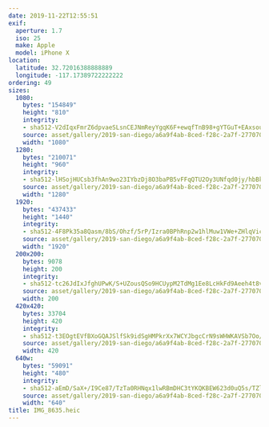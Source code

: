 ```yaml
---
date: 2019-11-22T12:55:51
exif:
  aperture: 1.7
  iso: 25
  make: Apple
  model: iPhone X
location:
  latitude: 32.72016388888889
  longitude: -117.17389722222222
ordering: 49
sizes:
  1080:
    bytes: "154849"
    height: "810"
    integrity:
    - sha512-V2dIqxFmrZ6dpvaeSLsnCEJNmReyYgqK6F+ewqfTnB98+gYTGuT+EAxsouHUWJIgorvC919GotD0iX/IdtQfjQ==
    source: asset/gallery/2019-san-diego/a6a9f4ab-8ced-f28c-2a7f-27707038f182~1080.jpg
    width: "1080"
  1280:
    bytes: "210071"
    height: "960"
    integrity:
    - sha512-lHSojHUCsb3fhAn9wo23IYbzDj8O3baPB5vFFqQTU2Oy3UNfqd0jy/hbBk6zsVXLUOXGx9nngKPag+138EnGCA==
    source: asset/gallery/2019-san-diego/a6a9f4ab-8ced-f28c-2a7f-27707038f182~1280.jpg
    width: "1280"
  1920:
    bytes: "437433"
    height: "1440"
    integrity:
    - sha512-4F8Pk35a8Qasm/8bS/Ohzf/5rP/Izra0BPhRnp2w1hlMuw1VWe+ZHlqVic/UAKzzsjd22UaAoGz5RE8liYvbQA==
    source: asset/gallery/2019-san-diego/a6a9f4ab-8ced-f28c-2a7f-27707038f182~1920.jpg
    width: "1920"
  200x200:
    bytes: 9078
    height: 200
    integrity:
    - sha512-tc26JdIxJfghUPwK/S+UZousQSo9HCUypM2TdMg1Ee8LcHkFd9Aeeh4t8vM/REHoi5Qpd4ZVL4QoXLA7g97Y/w==
    source: asset/gallery/2019-san-diego/a6a9f4ab-8ced-f28c-2a7f-27707038f182~200x200.jpg
    width: 200
  420x420:
    bytes: 33704
    height: 420
    integrity:
    - sha512-t3EOgtEVfBXoGQAJSlfSk9idSgHMPkrXx7WCYJbgcCrN9sWHWKAVSb7Oo/y+V0T37n+u4En1pemR+7/FICta0g==
    source: asset/gallery/2019-san-diego/a6a9f4ab-8ced-f28c-2a7f-27707038f182~420x420.jpg
    width: 420
  640w:
    bytes: "59091"
    height: "480"
    integrity:
    - sha512-aEmD/SaX+/I9Ce87/TzTa0RHNqx1lwRBmDHC3tYKQKBEW623d0uQ5s/TZl+yXyPeAlm7kSJyd6vRobOBIVVfZg==
    source: asset/gallery/2019-san-diego/a6a9f4ab-8ced-f28c-2a7f-27707038f182~640w.jpg
    width: "640"
title: IMG_8635.heic
---
```

